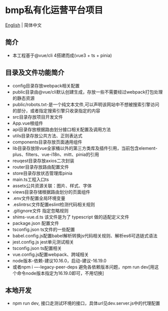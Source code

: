 # bmp私有化运营平台项目

[English](README.md) | 简体中文

## 简介
* 本工程基于@vue/cli 4搭建而成(vue3 + ts + pinia)

## 目录及文件功能简介
* config目录存放webpack相关配置
* public目录由@vue/cli默认创建生成，存放一些不需要经过webpack打包处理的静态资源
* public/robots.txt-是一个纯文本文件,可以声明该网站中不想被搜索引擎访问的部分，或者指定搜索引擎只收录指定的内容
* src目录存放项目开发文件
* App.vue根组件
* api目录存放根据路由划分接口相关配置及调用方法
* utils目录存放公共方法、正则表达式
* components目录存放页面通用组件
* lib目录存放除vue全家桶以外的第三方类库及插件引用，当前包含element-plus、filters、vue-i18n、mitt、pinia的引用
* reuqest目录存放axios二次封装
* router目录存放路由配置文件
* store目录存放状态管理库pinia
* main.ts工程入口ts
* assets公共资源关联：图片、样式、字体
* views目录存储根据路由划分的页面组件
* .env文件配置全局环境变量
* .eslintrsc文件配置eslint检测代码相关规则
* .gitignore文件 指定忽略规则
* shims-vue.d.ts 该文件是为了 typescript 做的适配定义文件
* package.json 配置文件
* tsconfig.json ts文件的一些配置
* babel.config.js配置babel解析转换js代码相关规则、解析es6可选链式语法
* jest.config.js jest单元测试相关
* tsconfig.json ts配置相关
* vue.config.js配置webpack、跨域相关
* node版本-依赖-建议10.16.0，启动-建议-16.19.0
* 或者npm i —-legacy-peer-deps 避免各依赖版本问题，npm run dev[用这个命令node版本指定为16.19.0即可，不用切换]

## 本地开发
* npm run dev, 接口走测试环境的接口，具体url见dev.server.js中的代理配置